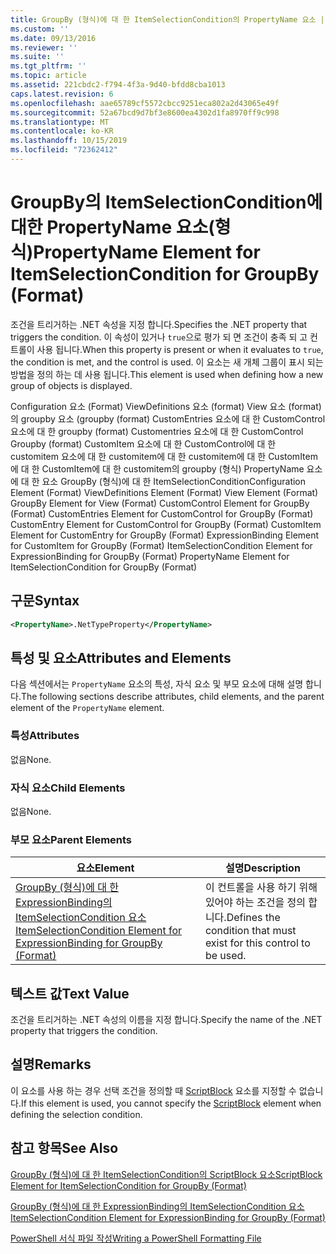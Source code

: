 ```yaml
---
title: GroupBy (형식)에 대 한 ItemSelectionCondition의 PropertyName 요소 | Microsoft Docs
ms.custom: ''
ms.date: 09/13/2016
ms.reviewer: ''
ms.suite: ''
ms.tgt_pltfrm: ''
ms.topic: article
ms.assetid: 221cbdc2-f794-4f3a-9d40-bfdd8cba1013
caps.latest.revision: 6
ms.openlocfilehash: aae65789cf5572cbcc9251eca802a2d43065e49f
ms.sourcegitcommit: 52a67bcd9d7bf3e8600ea4302d1fa8970ff9c998
ms.translationtype: MT
ms.contentlocale: ko-KR
ms.lasthandoff: 10/15/2019
ms.locfileid: "72362412"
---
```

# <a name="propertyname-element-for-itemselectioncondition-for-groupby-format"></a><span data-ttu-id="27712-102">GroupBy의 ItemSelectionCondition에 대한 PropertyName 요소(형식)</span><span class="sxs-lookup"><span data-stu-id="27712-102">PropertyName Element for ItemSelectionCondition for GroupBy (Format)</span></span>

<span data-ttu-id="27712-103">조건을 트리거하는 .NET 속성을 지정 합니다.</span><span class="sxs-lookup"><span data-stu-id="27712-103">Specifies the .NET property that triggers the condition.</span></span> <span data-ttu-id="27712-104">이 속성이 있거나 `true`으로 평가 되 면 조건이 충족 되 고 컨트롤이 사용 됩니다.</span><span class="sxs-lookup"><span data-stu-id="27712-104">When this property is present or when it evaluates to `true`, the condition is met, and the control is used.</span></span> <span data-ttu-id="27712-105">이 요소는 새 개체 그룹이 표시 되는 방법을 정의 하는 데 사용 됩니다.</span><span class="sxs-lookup"><span data-stu-id="27712-105">This element is used when defining how a new group of objects is displayed.</span></span>

<span data-ttu-id="27712-106">Configuration 요소 (Format) ViewDefinitions 요소 (format) View 요소 (format)의 groupby 요소 (groupby (format) CustomEntries 요소에 대 한 CustomControl 요소에 대 한 groupby (format) Customentries 요소에 대 한 CustomControl Groupby (format) CustomItem 요소에 대 한 CustomControl에 대 한 customitem 요소에 대 한 customitem에 대 한 customitem에 대 한 CustomItem에 대 한 CustomItem에 대 한 customitem의 groupby (형식) PropertyName 요소에 대 한 요소 GroupBy (형식)에 대 한 ItemSelectionCondition</span><span class="sxs-lookup"><span data-stu-id="27712-106">Configuration Element (Format) ViewDefinitions Element (Format) View Element (Format) GroupBy Element for View (Format) CustomControl Element for GroupBy (Format) CustomEntries Element for CustomControl for GroupBy (Format) CustomEntry Element for CustomControl for GroupBy (Format) CustomItem Element for CustomEntry for GroupBy (Format) ExpressionBinding Element for CustomItem for GroupBy (Format) ItemSelectionCondition Element for ExpressionBinding for GroupBy (Format) PropertyName Element for ItemSelectionCondition for GroupBy (Format)</span></span>

## <a name="syntax"></a><span data-ttu-id="27712-107">구문</span><span class="sxs-lookup"><span data-stu-id="27712-107">Syntax</span></span>

```xml
<PropertyName>.NetTypeProperty</PropertyName>
```

## <a name="attributes-and-elements"></a><span data-ttu-id="27712-108">특성 및 요소</span><span class="sxs-lookup"><span data-stu-id="27712-108">Attributes and Elements</span></span>

<span data-ttu-id="27712-109">다음 섹션에서는 `PropertyName` 요소의 특성, 자식 요소 및 부모 요소에 대해 설명 합니다.</span><span class="sxs-lookup"><span data-stu-id="27712-109">The following sections describe attributes, child elements, and the parent element of the `PropertyName` element.</span></span>

### <a name="attributes"></a><span data-ttu-id="27712-110">특성</span><span class="sxs-lookup"><span data-stu-id="27712-110">Attributes</span></span>

<span data-ttu-id="27712-111">없음</span><span class="sxs-lookup"><span data-stu-id="27712-111">None.</span></span>

### <a name="child-elements"></a><span data-ttu-id="27712-112">자식 요소</span><span class="sxs-lookup"><span data-stu-id="27712-112">Child Elements</span></span>

<span data-ttu-id="27712-113">없음</span><span class="sxs-lookup"><span data-stu-id="27712-113">None.</span></span>

### <a name="parent-elements"></a><span data-ttu-id="27712-114">부모 요소</span><span class="sxs-lookup"><span data-stu-id="27712-114">Parent Elements</span></span>

|<span data-ttu-id="27712-115">요소</span><span class="sxs-lookup"><span data-stu-id="27712-115">Element</span></span>|<span data-ttu-id="27712-116">설명</span><span class="sxs-lookup"><span data-stu-id="27712-116">Description</span></span>|
|-------------|-----------------|
|[<span data-ttu-id="27712-117">GroupBy (형식)에 대 한 ExpressionBinding의 ItemSelectionCondition 요소</span><span class="sxs-lookup"><span data-stu-id="27712-117">ItemSelectionCondition Element for ExpressionBinding for GroupBy (Format)</span></span>](./itemselectioncondition-element-for-expressionbinding-for-groupby-format.md)|<span data-ttu-id="27712-118">이 컨트롤을 사용 하기 위해 있어야 하는 조건을 정의 합니다.</span><span class="sxs-lookup"><span data-stu-id="27712-118">Defines the condition that must exist for this control to be used.</span></span>|

## <a name="text-value"></a><span data-ttu-id="27712-119">텍스트 값</span><span class="sxs-lookup"><span data-stu-id="27712-119">Text Value</span></span>

<span data-ttu-id="27712-120">조건을 트리거하는 .NET 속성의 이름을 지정 합니다.</span><span class="sxs-lookup"><span data-stu-id="27712-120">Specify the name of the .NET property that triggers the condition.</span></span>

## <a name="remarks"></a><span data-ttu-id="27712-121">설명</span><span class="sxs-lookup"><span data-stu-id="27712-121">Remarks</span></span>

<span data-ttu-id="27712-122">이 요소를 사용 하는 경우 선택 조건을 정의할 때 [ScriptBlock](./scriptblock-element-for-itemselectioncondition-for-groupby-format.md) 요소를 지정할 수 없습니다.</span><span class="sxs-lookup"><span data-stu-id="27712-122">If this element is used, you cannot specify the [ScriptBlock](./scriptblock-element-for-itemselectioncondition-for-groupby-format.md) element when defining the selection condition.</span></span>

## <a name="see-also"></a><span data-ttu-id="27712-123">참고 항목</span><span class="sxs-lookup"><span data-stu-id="27712-123">See Also</span></span>

[<span data-ttu-id="27712-124">GroupBy (형식)에 대 한 ItemSelectionCondition의 ScriptBlock 요소</span><span class="sxs-lookup"><span data-stu-id="27712-124">ScriptBlock Element for ItemSelectionCondition for GroupBy (Format)</span></span>](./scriptblock-element-for-itemselectioncondition-for-groupby-format.md)

[<span data-ttu-id="27712-125">GroupBy (형식)에 대 한 ExpressionBinding의 ItemSelectionCondition 요소</span><span class="sxs-lookup"><span data-stu-id="27712-125">ItemSelectionCondition Element for ExpressionBinding for GroupBy (Format)</span></span>](./itemselectioncondition-element-for-expressionbinding-for-groupby-format.md)

[<span data-ttu-id="27712-126">PowerShell 서식 파일 작성</span><span class="sxs-lookup"><span data-stu-id="27712-126">Writing a PowerShell Formatting File</span></span>](./writing-a-powershell-formatting-file.md)
